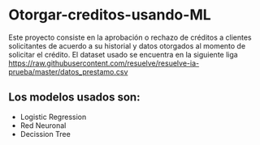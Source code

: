 # Otorgar-creditos-usando-ML

Este proyecto consiste en la aprobación o rechazo de créditos a clientes solicitantes de acuerdo a su historial y datos otorgados al momento de solicitar el crédito. 
El dataset usado se encuentra en la siguiente liga https://raw.githubusercontent.com/resuelve/resuelve-ia-prueba/master/datos_prestamo.csv

## Los modelos usados son:
* Logistic Regression
* Red Neuronal
* Decission Tree
